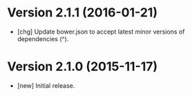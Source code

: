 # Version 2.1.1 (2016-01-21)

* [chg] Update bower.json to accept latest minor versions of dependencies (^).

# Version 2.1.0 (2015-11-17)

* [new] Initial release.
